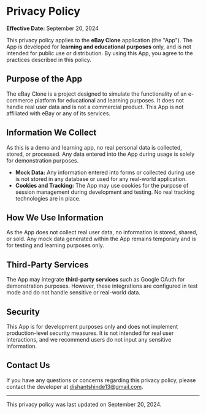 # Privacy Policy

**Effective Date:** September 20, 2024

This privacy policy applies to the **eBay Clone** application (the "App"). The App is developed for **learning and educational purposes** only, and is not intended for public use or distribution. By using this App, you agree to the practices described in this policy.

## Purpose of the App

The eBay Clone is a project designed to simulate the functionality of an e-commerce platform for educational and learning purposes. It does not handle real user data and is not a commercial product. This App is not affiliated with eBay or any of its services.

## Information We Collect

As this is a demo and learning app, no real personal data is collected, stored, or processed. Any data entered into the App during usage is solely for demonstration purposes.

- **Mock Data:** Any information entered into forms or collected during use is not stored in any database or used for any real-world application.
- **Cookies and Tracking:** The App may use cookies for the purpose of session management during development and testing. No real tracking technologies are in place.

## How We Use Information

As the App does not collect real user data, no information is stored, shared, or sold. Any mock data generated within the App remains temporary and is for testing and learning purposes only.

## Third-Party Services

The App may integrate **third-party services** such as Google OAuth for demonstration purposes. However, these integrations are configured in test mode and do not handle sensitive or real-world data.

## Security

This App is for development purposes only and does not implement production-level security measures. It is not intended for real user interactions, and we recommend users do not input any sensitive information.

## Contact Us

If you have any questions or concerns regarding this privacy policy, please contact the developer at dishantshinde13@gmail.com.

---

This privacy policy was last updated on September 20, 2024.
